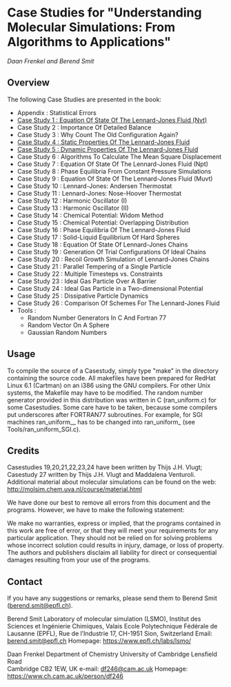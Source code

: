 # Case Studies for "Understanding Molecular Simulations: From Algorithms to Applications"

*Daan Frenkel and Berend Smit*

## Overview 

The following Case Studies are presented in the book: 

- Appendix      : Statistical Errors 
- [Case Study 1  : Equation Of State Of The Lennard-Jones Fluid (Nvt)](CaseStudy_1)
- Case Study 2  : Importance Of Detailed Balance 
- Case Study 3  : Why Count The Old Configuration Again? 
- [Case Study 4  : Static Properties Of The Lennard-Jones Fluid](CaseStudy_4)
- [Case Study 5  : Dynamic Properties Of The Lennard-Jones Fluid](CaseStudy_5)
- Case Study 6  : Algorithms To Calculate The Mean Square Displacement 
- Case Study 7  : Equation Of State Of The Lennard-Jones Fluid (Npt) 
- Case Study 8  : Phase Equilibria From Constant Pressure Simulations 
- Case Study 9  : Equation Of State Of The Lennard-Jones Fluid (Muvt) 
- Case Study 10 : Lennard-Jones: Andersen Thermostat 
- Case Study 11 : Lennard-Jones: Nose-Hoover Thermostat 
- Case Study 12 : Harmonic Oscillator (I) 
- Case Study 13 : Harmonic Oscillator (II) 
- Case Study 14 : Chemical Potential: Widom Method 
- Case Study 15 : Chemical Potential: Overlapping Distribution 
- Case Study 16 : Phase Equilibria Of The Lennard-Jones Fluid 
- Case Study 17 : Solid-Liquid Equilibrium Of Hard Spheres 
- Case Study 18 : Equation Of State Of Lennard-Jones Chains 
- Case Study 19 : Generation Of Trial Configurations Of Ideal Chains 
- Case Study 20 : Recoil Growth Simulation of Lennard-Jones Chains
- Case Study 21 : Parallel Tempering of a Single Particle
- Case Study 22 : Multiple Timesteps vs. Constraints               
- Case Study 23 : Ideal Gas Particle Over A Barrier 
- Case Study 24 : Ideal Gas Particle in a Two-dimensional Potential
- Case Study 25 : Dissipative Particle Dynamics                  
- Case Study 26 : Comparison Of Schemes For The Lennard-Jones Fluid 
- Tools         : 
   - Random Number Generators In C And Fortran 77
   - Random Vector On A Sphere
    - Gaussian Random Numbers

## Usage 

To compile the source of a Casestudy, simply type "make" in the
directory containing the source code. All makefiles have been prepared
for RedHat Linux 6.1 (Cartman) on an i386 using the GNU compilers. For
other Unix systems, the Makefile may have to be modified. The random
number generator provided in this distribution was written in C
(ran_uniform.c) for some Casestudies. Some care have to be taken,
because some compilers put underscores after FORTRAN77
subroutines. For example, for SGI machines ran_uniform__ has to be
changed into ran_uniform_ (see Tools/ran_uniform_SGI.c).



## Credits 
Casestudies
19,20,21,22,23,24 have been written by Thijs J.H. Vlugt; Casestudy
27 written by Thijs J.H. Vlugt and Maddalena Venturoli. Additional
material about molecular simulations can be found on the web:
http://molsim.chem.uva.nl/course/material.html



We have done our best to remove all errors from this document and the
programs. However, we have to make the following statement:

We make no warranties, express or implied, that the programs contained
in this work are free of error, or that they will meet your
requirements for any particular application. They should not be
relied on for solving problems whose incorrect solution could results
in injury, damage, or loss of property. The authors and publishers
disclaim all liability for direct or consequential damages resulting
from your use of the programs.

## Contact 
If you have any suggestions or remarks, please send them to Berend
Smit (berend.smit@epfl.ch). 

Berend Smit 
Laboratory of molecular simulation (LSMO),
Institut des Sciences et Ingénierie Chimiques, Valais
Ecole Polytechnique Fédérale de Lausanne (EPFL), Rue de l’Industrie 17,
CH-1951 Sion, Switzerland
Email: berend.smit@epfl.ch 
Homepage: https://www.epfl.ch/labs/lsmo/

Daan Frenkel
Department of Chemistry	
University of Cambridge
Lensfield Road		
Cambridge CB2 1EW, UK
e-mail: df246@cam.ac.uk
Homepage: https://www.ch.cam.ac.uk/person/df246
